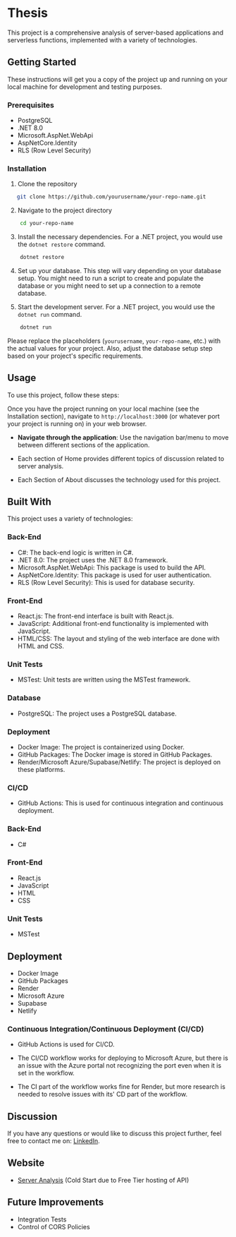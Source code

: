 # Thesis
This project is a comprehensive analysis of server-based applications and serverless functions, implemented with a variety of technologies.

## Getting Started
These instructions will get you a copy of the project up and running on your local machine for development and testing purposes.

### Prerequisites
- PostgreSQL
- .NET 8.0
- Microsoft.AspNet.WebApi
- AspNetCore.Identity
- RLS (Row Level Security)


### Installation

1. Clone the repository
```bash
   git clone https://github.com/yourusername/your-repo-name.git
```
2. Navigate to the project directory
```bash
    cd your-repo-name
```
3. Install the necessary dependencies. For a .NET project, you would use the `dotnet restore` command.
```bash
    dotnet restore
```
4. Set up your database. This step will vary depending on your database setup. You might need to run a script to create and populate the database or you might need to set up a connection to a remote database.

5. Start the development server. For a .NET project, you would use the `dotnet run` command.
```bash
    dotnet run
```

Please replace the placeholders (`yourusername`, `your-repo-name`, etc.) with the actual values for your project. Also, adjust the database setup step based on your project's specific requirements.

## Usage
To use this project, follow these steps:

Once you have the project running on your local machine (see the Installation section), navigate to `http://localhost:3000` (or whatever port your project is running on) in your web browser.

- **Navigate through the application**: 
Use the navigation bar/menu to move between different sections of the application. 

- Each section of Home provides different topics of discussion related to server analysis.
- Each Section of About discusses the technology used for this project.

## Built With
This project uses a variety of technologies:

### Back-End
- C#: The back-end logic is written in C#.
- .NET 8.0: The project uses the .NET 8.0 framework.
- Microsoft.AspNet.WebApi: This package is used to build the API.
- AspNetCore.Identity: This package is used for user authentication.
- RLS (Row Level Security): This is used for database security.

### Front-End
- React.js: The front-end interface is built with React.js.
- JavaScript: Additional front-end functionality is implemented with JavaScript.
- HTML/CSS: The layout and styling of the web interface are done with HTML and CSS.

### Unit Tests
- MSTest: Unit tests are written using the MSTest framework.

### Database
- PostgreSQL: The project uses a PostgreSQL database.

### Deployment
- Docker Image: The project is containerized using Docker.
- GitHub Packages: The Docker image is stored in GitHub Packages.
- Render/Microsoft Azure/Supabase/Netlify: The project is deployed on these platforms.

### CI/CD
- GitHub Actions: This is used for continuous integration and continuous deployment.

### Back-End
- C#

### Front-End
- React.js
- JavaScript
- HTML
- CSS

### Unit Tests
- MSTest

## Deployment

- Docker Image
- GitHub Packages
- Render
- Microsoft Azure
- Supabase
- Netlify

### Continuous Integration/Continuous Deployment (CI/CD)
- GitHub Actions is used for CI/CD.

- The CI/CD workflow works for deploying to Microsoft Azure, but there is an issue with the Azure portal not recognizing the port even when it is set in the workflow.

- The CI part of the workflow works fine for Render, but more research is needed to resolve issues with its' CD part of the workflow.

## Discussion
If you have any questions or would like to discuss this project further, feel free to contact me on: 
[LinkedIn](https://www.linkedin.com/in/yakhoub-soumare-2019/).

## Website
- [Server Analysis](https://server-analysis.netlify.app/) (Cold Start due to Free Tier hosting of API)

## Future Improvements
- Integration Tests
- Control of CORS Policies
